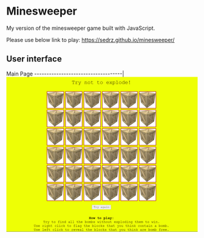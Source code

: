 # Minesweeper
My version of the minesweeper game built with JavaScript.

Please use below link to play:
https://sedrz.github.io/minesweeper/

## User interface

Main Page
------------------------------------|
![MainPage](docs/minesweeper.png)
